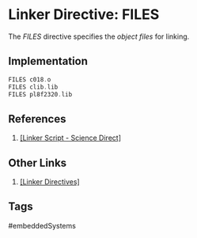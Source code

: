 # Linker Directive: FILES

The *FILES* directive specifies the *object files* for linking.  

## Implementation
```c
FILES c018.o  
FILES clib.lib  
FILES pl8f2320.lib  
``` 

## References
1. [\[Linker Script - Science Direct\]](https://www.sciencedirect.com/topics/engineering/linker-script)  

## Other Links
1. [\[Linker Directives\]](../202202120014)  

## Tags
#embeddedSystems
